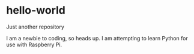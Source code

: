 # hello-world
Just another repository


I am a newbie to coding, so heads up. I am attempting to learn Python for use with Raspberry Pi.
